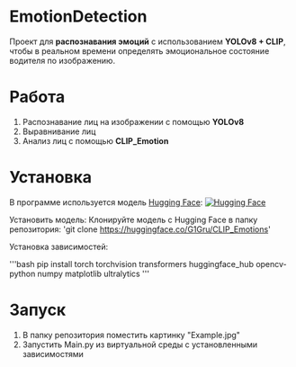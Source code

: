# EmotionDetection
Проект для **распознавания эмоций** с использованием **YOLOv8 + CLIP**, чтобы в реальном времени определять эмоциональное состояние водителя по изображению.

# Работа
1) Распознавание лиц на изображении с помощью **YOLOv8** 
2) Выравнивание лиц
3) Анализ лиц с помощью **CLIP_Emotion**

# Установка
В программе используется модель [Hugging Face](//huggingface.co/G1Gru/CLIP_Emotions):
[![Hugging Face](https://img.shields.io/badge/HuggingFace-Model-yellow?logo=huggingface&style=for-the-badge)](//huggingface.co/G1Gru/CLIP_Emotions)

Установить модель: 
Клонируйте модель с Hugging Face в папку репозитория:
'git clone https://huggingface.co/G1Gru/CLIP_Emotions'

Установка зависимостей:

'''bash
pip install torch torchvision transformers huggingface_hub opencv-python numpy matplotlib ultralytics
'''

# Запуск

1) В папку репозитория поместить картинку "Example.jpg"
2) Запустить Main.py из виртуальной среды с установленными зависимостями

